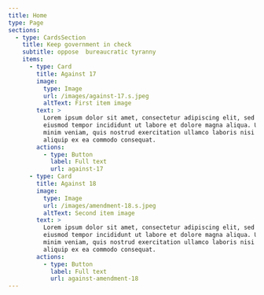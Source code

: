 ```yaml
---
title: Home
type: Page
sections:
  - type: CardsSection
    title: Keep government in check
    subtitle: oppose  bureaucratic tyranny
    items:
      - type: Card
        title: Against 17
        image:
          type: Image
          url: /images/against-17.s.jpeg
          altText: First item image
        text: >
          Lorem ipsum dolor sit amet, consectetur adipiscing elit, sed do
          eiusmod tempor incididunt ut labore et dolore magna aliqua. Ut enim ad
          minim veniam, quis nostrud exercitation ullamco laboris nisi ut
          aliquip ex ea commodo consequat.
        actions:
          - type: Button
            label: Full text
            url: against-17
      - type: Card
        title: Against 18
        image:
          type: Image
          url: /images/amendment-18.s.jpeg
          altText: Second item image
        text: >
          Lorem ipsum dolor sit amet, consectetur adipiscing elit, sed do
          eiusmod tempor incididunt ut labore et dolore magna aliqua. Ut enim ad
          minim veniam, quis nostrud exercitation ullamco laboris nisi ut
          aliquip ex ea commodo consequat.
        actions:
          - type: Button
            label: Full text
            url: against-amendment-18
---
```

